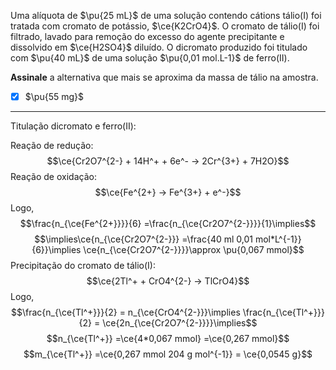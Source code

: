 Uma alíquota de $\pu{25 mL}$ de uma solução contendo cátions tálio(I) foi tratada com cromato de potássio, $\ce{K2CrO4}$. O cromato de tálio(I) foi filtrado, lavado para remoção do excesso do agente precipitante e dissolvido em $\ce{H2SO4}$ diluído. O dicromato produzido foi titulado com $\pu{40 mL}$ de uma solução $\pu{0,01 mol.L-1}$ de ferro(II).

**Assinale** a alternativa que mais se aproxima da massa de tálio na amostra.

- [x] $\pu{55 mg}$

---

Titulação dicromato e ferro(II):

Reação de redução:
$$\ce{Cr2O7^{2-} + 14H^+ + 6e^- -> 2Cr^{3+} + 7H2O}$$
Reação de oxidação:
$$\ce{Fe^{2+} -> Fe^{3+} + e^-}$$
Logo,
$$\frac{n_{\ce{Fe^{2+}}}}{6} =\frac{n_{\ce{Cr2O7^{2-}}}}{1}\implies$$
$$\implies\ce{n_{\ce{Cr2O7^{2-}}} =\frac{40 ml 0,01 mol*L^{-1}}{6}}\implies \ce{n_{\ce{Cr2O7^{2-}}}}\approx \pu{0,067 mmol}$$
Precipitação do cromato de tálio(I):
$$\ce{2Tl^+ + CrO4^{2-} -> TlCrO4}$$
Logo,
$$\frac{n_{\ce{Tl^+}}}{2} = n_{\ce{CrO4^{2-}}}\implies \frac{n_{\ce{Tl^+}}}{2} = \ce{2n_{\ce{Cr2O7^{2-}}}}\implies$$
$$n_{\ce{Tl^+}} =\ce{4*0,067 mmol} =\ce{0,267 mmol}$$
$$m_{\ce{Tl^+}} =\ce{0,267 mmol 204 g mol^{-1}} = \ce{0,0545 g}$$

